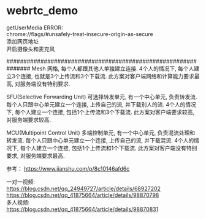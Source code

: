 # webrtc_demo  

getUserMedia ERROR:  
chrome://flags/#unsafely-treat-insecure-origin-as-secure  
添加网页地址  
开启摄像头和麦克风  


###############################################################
Mesh 网格, 每个人都跟其他人单独建立连接. 4个人的情况下, 每个人建立3个连接, 也就是3个上传流和3个下载流. 此方案对客户端网络和计算能力要求最高, 对服务端没有特别要求.

SFU(Selective Forwarding Unit) 可选择转发单元, 有一个中心单元, 负责转发流. 每个人只跟中心单元建立一个连接, 上传自己的流, 并下载别人的流. 4个人的情况下, 每个人建立一个连接, 包括1个上传流和3个下载流. 此方案对客户端要求较高, 对服务端要求较高.

MCU(Multipoint Control Unit) 多端控制单元, 有一个中心单元, 负责混流处理和转发流. 每个人只跟中心单元建立一个连接, 上传自己的流, 并下载混流. 4个人的情况下, 每个人建立一个连接, 包括1个上传流和1个下载流. 此方案对客户端没有特别要求, 对服务端要求最高.

参考：
https://www.jianshu.com/p/8c10146afd6c

一对一视频:  
https://blog.csdn.net/qq_24949727/article/details/68927202  
https://blog.csdn.net/qq_41875664/article/details/98870798  
多人视频:  
https://blog.csdn.net/qq_41875664/article/details/98870831  
